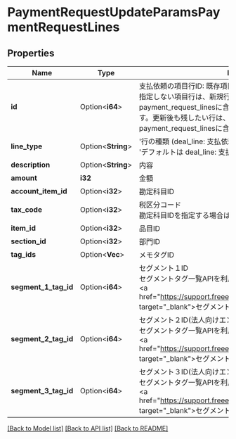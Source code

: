 # PaymentRequestUpdateParamsPaymentRequestLines

## Properties

Name | Type | Description | Notes
------------ | ------------- | ------------- | -------------
**id** | Option<**i64**> | 支払依頼の項目行ID: 既存項目行を更新する場合に指定します。IDを指定しない項目行は、新規行として扱われ追加されます。また、payment_request_linesに含まれない既存の項目行は削除されます。更新後も残したい行は、必ず支払依頼の項目行IDを指定してpayment_request_linesに含めてください。 | [optional]
**line_type** | Option<**String**> | '行の種類 (deal_line: 支払依頼, withholding_tax: 源泉徴収税)'<br> 'デフォルトは deal_line: 支払依頼 です'  | [optional]
**description** | Option<**String**> | 内容 | [optional]
**amount** | **i32** | 金額 | 
**account_item_id** | Option<**i32**> | 勘定科目ID | [optional]
**tax_code** | Option<**i32**> | 税区分コード<br> 勘定科目IDを指定する場合は必須です。  | [optional]
**item_id** | Option<**i32**> | 品目ID | [optional]
**section_id** | Option<**i32**> | 部門ID | [optional]
**tag_ids** | Option<**Vec<i32>**> | メモタグID | [optional]
**segment_1_tag_id** | Option<**i64**> | セグメント１ID<br> セグメントタグ一覧APIを利用して取得してください。<br> <a href=\"https://support.freee.co.jp/hc/ja/articles/360020679611\" target=\"_blank\">セグメント（分析用タグ）の設定</a><br>  | [optional]
**segment_2_tag_id** | Option<**i64**> | セグメント２ID(法人向けエンタープライズプラン)<br> セグメントタグ一覧APIを利用して取得してください。<br> <a href=\"https://support.freee.co.jp/hc/ja/articles/360020679611\" target=\"_blank\">セグメント（分析用タグ）の設定</a><br>  | [optional]
**segment_3_tag_id** | Option<**i64**> | セグメント３ID(法人向けエンタープライズプラン)<br> セグメントタグ一覧APIを利用して取得してください。<br> <a href=\"https://support.freee.co.jp/hc/ja/articles/360020679611\" target=\"_blank\">セグメント（分析用タグ）の設定</a><br>  | [optional]

[[Back to Model list]](../README.md#documentation-for-models) [[Back to API list]](../README.md#documentation-for-api-endpoints) [[Back to README]](../README.md)


